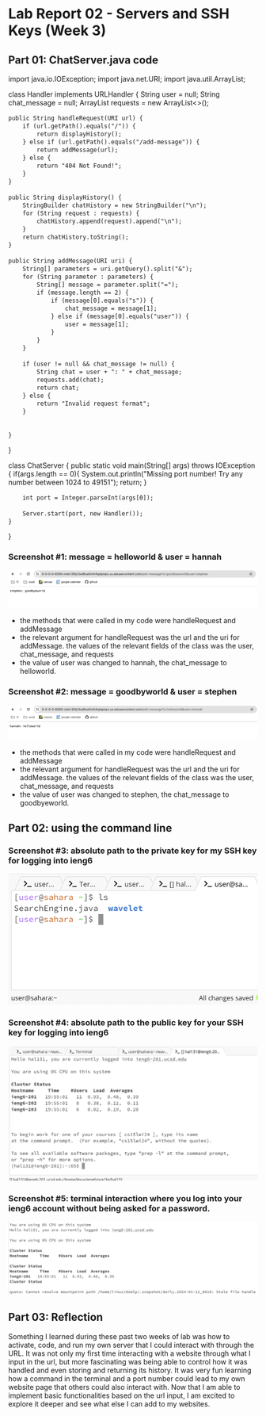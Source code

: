 # Lab Report 02 - Servers and SSH Keys (Week 3)

## Part 01: ChatServer.java code

import java.io.IOException;
import java.net.URI;
import java.util.ArrayList;

class Handler implements URLHandler {
    String user = null;
    String chat_message = null;
    ArrayList <String> requests = new ArrayList<>();
    
    public String handleRequest(URI url) {
        if (url.getPath().equals("/")) {
            return displayHistory();
        } else if (url.getPath().equals("/add-message")) {
            return addMessage(url);
        } else {
            return "404 Not Found!";
        }
    }

    public String displayHistory() {
        StringBuilder chatHistory = new StringBuilder("\n");
        for (String request : requests) { 
            chatHistory.append(request).append("\n");
        }
        return chatHistory.toString();
    }

    public String addMessage(URI uri) {
        String[] parameters = uri.getQuery().split("&");
        for (String parameter : parameters) {
            String[] message = parameter.split("=");
            if (message.length == 2) {
                if (message[0].equals("s")) {
                    chat_message = message[1];
                } else if (message[0].equals("user")) {
                    user = message[1];
                }
            }
        }

        if (user != null && chat_message != null) {
            String chat = user + ": " + chat_message;
            requests.add(chat);
            return chat;
        } else {
            return "Invalid request format";
        }


    }


}

class ChatServer {
    public static void main(String[] args) throws IOException {
        if(args.length == 0){
            System.out.println("Missing port number! Try any number between 1024 to 49151");
            return;
        }

        int port = Integer.parseInt(args[0]);

        Server.start(port, new Handler());
    }
}

### Screenshot #1: message = helloworld & user = hannah

![Image](lab02_hannah.png)
- the methods that were called in my code were handleRequest and addMessage
- the relevant argument for handleRequest was the url and the uri for addMessage. the values of the relevant fields of the class was the user, chat_message, and requests
- the value of user was changed to hannah, the chat_message to helloworld. 

### Screenshot #2: message = goodbyworld & user = stephen

![Image](lab02_stephen.png)
- the methods that were called in my code were handleRequest and addMessage
- the relevant argument for handleRequest was the url and the uri for addMessage. the values of the relevant fields of the class was the user, chat_message, and requests
- the value of user was changed to stephen, the chat_message to goodbyeworld. 

## Part 02: using the command line

### Screenshot #3: absolute path to the private key for my SSH key for logging into ieng6

![Image](lab02_03.png)

### Screenshot #4: absolute path to the public key for your SSH key for logging into ieng6

![Image](lab02_04.png)

### Screenshot #5: terminal interaction where you log into your ieng6 account without being asked for a password.

![Image](lab02_05.png)

## Part 03: Reflection

Something I learned during these past two weeks of lab was how to activate, code, and run my own server that I could interact with through the URL. It was not only my first time interacting with a website through what I input in the url, but more fascinating was being able to control how it was handled and even storing and returning its history. It was very fun learning how a command in the terminal and a port number could lead to my own website page that others could also interact with. Now that I am able to implement basic functionalities based on the url input, I am excited to explore it deeper and see what else I can add to my websites. 


